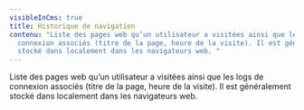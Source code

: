 ```yaml
---
visibleInCms: true
title: Historique de navigation
contenu: "Liste des pages web qu’un utilisateur a visitées ainsi que les logs de
  connexion associés (titre de la page, heure de la visite). Il est généralement
  stocké dans localement dans les navigateurs web. "
---
```

<!--StartFragment-->

Liste des pages web qu’un utilisateur a visitées ainsi que les logs de connexion associés (titre de la page, heure de la visite). Il est généralement stocké dans localement dans les navigateurs web.

<!--EndFragment-->